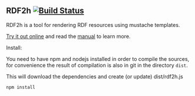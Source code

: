 RDF2h [![Build Status](https://travis-ci.org/rdf2h/rdf2h.svg)](https://travis-ci.org/rdf2h/rdf2h)
-------

RDF2h is a tool for rendering RDF resources using mustache templates.

<a href="http://rdf2h.github.io/rdf2h">Try it out online</a> and read the 
<a href="http://rdf2h.github.io/rdf2h/manual.html">manual</a> to learn 
more.

Install:

You need to have npm and nodejs installed in order to compile the sources, 
for convenience the result of compilation is also in git in the directory `dist`.

This will download the dependencies and create (or update) dist/rdf2h.js

    npm install

